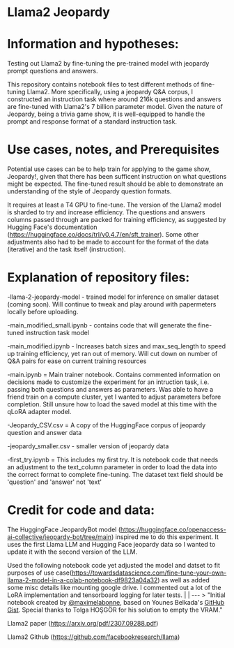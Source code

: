 # Llama2 Jeopardy

# Information and hypotheses:

Testing out Llama2 by fine-tuning the pre-trained model with jeopardy prompt questions and answers.

This repository contains notebook files to test different methods of fine-tuning Llama2. More specifically, using a jeopardy Q&A corpus, I constructed an instruction task where around 216k questions and answers are fine-tuned with Llama2's 7 billion parameter model. Given the nature of Jeopardy, being a trivia game show, it is well-equipped to handle the prompt and response format of a standard instruction task. 

# Use cases, notes, and Prerequisites

Potential use cases can be to help train for applying to the game show, Jeopardy!, given that there has been sufficent instruction on what questions might be expected. The fine-tuned result should be able to demonstrate an understanding of the style of Jeopardy question formats.

It requires at least a T4 GPU to fine-tune. The version of the Llama2 model is sharded to try and increase efficiency. The questions and answers columns passed through are packed for training efficiency, as suggested by Hugging Face's documentation (https://huggingface.co/docs/trl/v0.4.7/en/sft_trainer). Some other adjustments also had to be made to account for the format of the data (iterative) and the task itself (instruction). 


# Explanation of repository files:

-llama-2-jeopardy-model - trained model for inference on smaller dataset (coming soon). Will continue to tweak and play around with papermeters locally before uploading.

-main_modified_small.ipynb - contains code that will generate the fine-tuned instruction task model 

-main_modified.ipynb - Increases batch sizes and max_seq_length to speed up training efficiency, yet ran out of memory. Will cut down on number of Q&A pairs for ease on current training resources

-main.ipynb = Main trainer notebook. Contains commented information on decisions made to customize the experiment for an intruction task, i.e. passing both questions and answers as parameters. Was able to have a friend train on a compute cluster, yet I wanted to adjust parameters before completion. Still unsure how to load the saved model at this time with the qLoRA adapter model. 


-Jeopardy_CSV.csv = A copy of the HuggingFace corpus of jeopardy question and answer data

-jeopardy_smaller.csv - smaller version of jeopardy data

-first_try.ipynb = This includes my first try. It is notebook code that needs an adjustment to the text_column parameter in order to load the data into the correct format to complete fine-tuning. The dataset text field should be 'question' and 'answer' not 'text'



# Credit for code and data:

The HuggingFace JeopardyBot model (https://huggingface.co/openaccess-ai-collective/jeopardy-bot/tree/main) inspired me to do this experiment. It uses the first Llama LLM and Hugging Face jeopardy data so I wanted to update it with the second version of the LLM.


Used the following notebook code yet adjusted the model and datset to fit purposes of use case(https://towardsdatascience.com/fine-tune-your-own-llama-2-model-in-a-colab-notebook-df9823a04a32) as well as added some misc details like mounting google drive. I commented out a lot of the LoRA implementation and tensorboard logging for later tests.
    |
    |
    --- > "Initial notebook created by [@maximelabonne](https://twitter.com/maximelabonne), based on Younes Belkada's [GitHub Gist](https://gist.github.com/younesbelkada/9f7f75c94bdc1981c8ca5cc937d4a4da). Special thanks to Tolga HOŞGÖR for his solution to empty the VRAM."



Llama2 paper (https://arxiv.org/pdf/2307.09288.pdf)

Llama2 Github (https://github.com/facebookresearch/llama)


